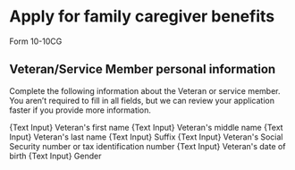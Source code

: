 # Apply for family caregiver benefits
Form 10-10CG

## Veteran/Service Member personal information

Complete the following information about the Veteran or service member. You aren’t required to fill in all fields, but we can review your application faster if you provide more information.

{Text Input} Veteran's first name
{Text Input} Veteran's middle name 
{Text Input} Veteran's last name 
{Text Input} Suffix 
{Text Input} Veteran's Social Security number or tax identification number
{Text Input} Veteran's date of birth
{Text Input} Gender
